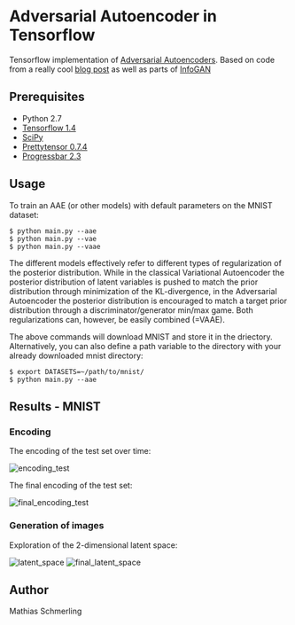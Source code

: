 # Adversarial Autoencoder in Tensorflow

Tensorflow implementation of [Adversarial Autoencoders](https://arxiv.org/abs/1511.05644). Based on code from a really cool [blog post](http://blog.fastforwardlabs.com/post/149329060653/under-the-hood-of-the-variational-autoencoder-in) as well as parts of [InfoGAN](https://github.com/openai/InfoGAN/)


## Prerequisites

- Python 2.7
- [Tensorflow 1.4](https://www.tensorflow.org/)
- [SciPy](http://www.scipy.org/install.html)
- [Prettytensor 0.7.4](https://github.com/google/prettytensor)
- [Progressbar 2.3](https://pypi.python.org/pypi/progressbar/2.3)

## Usage

To train an AAE (or other models) with default parameters on the MNIST dataset:

    $ python main.py --aae
    $ python main.py --vae
    $ python main.py --vaae

The different models effectively refer to different types of regularization of the posterior distribution. While in the classical Variational Autoencoder the posterior distribution of latent variables is pushed to match the prior distribution through minimization of the KL-divergence, in the Adversarial Autoencoder the posterior distribution is encouraged to match a target prior distribution through a discriminator/generator min/max game.
Both regularizations can, however, be easily combined (=VAAE).

The above commands will download MNIST and store it in the driectory. Alternatively, you can also define a path variable to the directory with your already downloaded mnist directory:

    $ export DATASETS=~/path/to/mnist/
    $ python main.py --aae


## Results - MNIST


### Encoding

The encoding of the test set over time:

![encoding_test](images/encoding_test.gif)

The final encoding of the test set:

![final_encoding_test](images/161229_1327_encoding_test_round_65536.png)

### Generation of images

Exploration of the 2-dimensional latent space:

![latent_space](images/latent_exploration.gif)
![final_latent_space](images/161229_1327_latent_round_65536.png)



## Author

Mathias Schmerling
